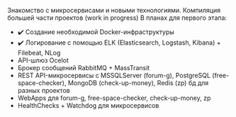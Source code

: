 Знакомство с микросервисами и новыми технологиями. Компиляция большей части проектов (work in progress)
В планах для первого этапа:
- :heavy_check_mark: Создание необходимой Docker-инфраструктуры
- :heavy_check_mark: Логирование с помощью ELK (Elasticsearch, Logstash, Kibana) + Filebeat, NLog
- API-шлюз Ocelot
- Брокер сообщений RabbitMQ + MassTransit
- REST API-микросервисы с MSSQLServer (forum-g), PostgreSQL (free-space-checker), MongoDB (check-up-money), Redis (zp) бд для разных проектов
- WebApps для forum-g, free-space-checker, check-up-money, zp
- HealthChecks + Watchdog для микросервисов
